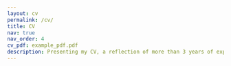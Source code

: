 ```yaml
---
layout: cv
permalink: /cv/
title: CV
nav: true
nav_order: 4
cv_pdf: example_pdf.pdf
description: Presenting my CV, a reflection of more than 3 years of experience in Software Engineering
---
```

